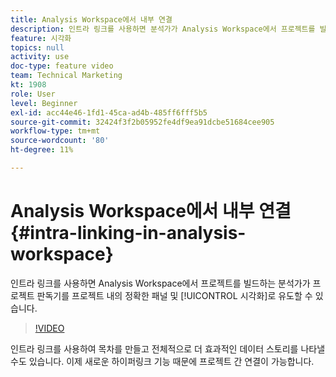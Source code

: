 ```yaml
---
title: Analysis Workspace에서 내부 연결
description: 인트라 링크를 사용하면 분석가가 Analysis Workspace에서 프로젝트를 빌드하여 프로젝트 판독기를 프로젝트 내의 정확한 패널 및 시각화로 만들 수 있습니다.
feature: 시각화
topics: null
activity: use
doc-type: feature video
team: Technical Marketing
kt: 1908
role: User
level: Beginner
exl-id: acc44e46-1fd1-45ca-ad4b-485ff6fff5b5
source-git-commit: 32424f3f2b05952fe4df9ea91dcbe51684cee905
workflow-type: tm+mt
source-wordcount: '80'
ht-degree: 11%

---
```


# Analysis Workspace에서 내부 연결 {#intra-linking-in-analysis-workspace}

인트라 링크를 사용하면 Analysis Workspace에서 프로젝트를 빌드하는 분석가가 프로젝트 판독기를 프로젝트 내의 정확한 패널 및 [!UICONTROL 시각화]로 유도할 수 있습니다.

>[!VIDEO](https://video.tv.adobe.com/v/23724/?quality=12)

인트라 링크를 사용하여 목차를 만들고 전체적으로 더 효과적인 데이터 스토리를 나타낼 수도 있습니다. 이제 새로운 하이퍼링크 기능 때문에 프로젝트 간 연결이 가능합니다.
